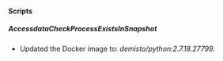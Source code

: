 
#### Scripts
##### AccessdataCheckProcessExistsInSnapshot
- Updated the Docker image to: *demisto/python:2.7.18.27799*.
